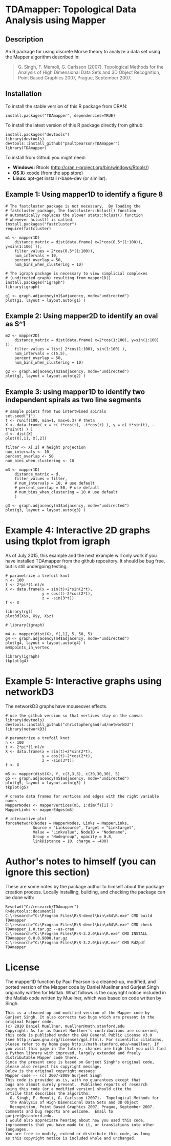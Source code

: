 # TDAmapper: Topological Data Analysis using Mapper


## Description

An R package for using discrete Morse theory to analyze a data set using the Mapper algorithm described in:

> G. Singh, F. Memoli, G. Carlsson (2007).  Topological Methods for the Analysis of High Dimensional Data Sets and 3D Object Recognition, Point Based Graphics 2007, Prague, September 2007.


## Installation

To install the stable version of this R package from CRAN:

    install.packages("TDAmapper", dependencies=TRUE)

To install the latest version of this R package directly from github:

    install.packages("devtools")
    library(devtools)
    devtools::install_github("paultpearson/TDAmapper")
    library(TDAmapper)

To install from Github you might need: 

- **Windows:** Rtools (http://cran.r-project.org/bin/windows/Rtools/)
- **OS X:** xcode (from the app store)
- **Linux:** apt-get install r-base-dev (or similar).

	
## Example 1: Using mapper1D to identify a figure 8

    # The fastcluster package is not necessary.  By loading the
	# fastcluster package, the fastcluster::hclust() function 
	# automatically replaces the slower stats::hclust() function
	# whenever hclust() is called.
    install.packages("fastcluster") 
    require(fastcluster) 

	m1 <- mapper1D(
		distance_matrix = dist(data.frame( x=2*cos(0.5*(1:100)), y=sin(1:100) )),
		filter_values = 2*cos(0.5*(1:100)),
		num_intervals = 10,
		percent_overlap = 50,
		num_bins_when_clustering = 10)

	# The igraph package is necessary to view simplicial complexes
    # (undirected graph) resulting from mapper1D().
    install.packages("igraph") 
    library(igraph)

	g1 <- graph.adjacency(m1$adjacency, mode="undirected")
	plot(g1, layout = layout.auto(g1) )


## Example 2: Using mapper2D to identify an oval as S^1

	m2 <- mapper2D(
		distance_matrix = dist(data.frame( x=2*cos(1:100), y=sin(1:100) )),
		filter_values = list( 2*cos(1:100), sin(1:100) ),
		num_intervals = c(5,5),
		percent_overlap = 50,
		num_bins_when_clustering = 10)

	g2 <- graph.adjacency(m2$adjacency, mode="undirected")
	plot(g2, layout = layout.auto(g2) )


## Example 3: using mapper1D to identify two independent spirals as two line segments

    # sample points from two intertwined spirals
    set.seed("1")
    t <- runif(100, min=1, max=6.3) # theta
    X <- data.frame( x = c( t*cos(t), -t*cos(t) ), y = c( t*sin(t), -t*sin(t) ) )
    d <- dist(X)
    plot(X[,1], X[,2])
        
    filter <- X[,2] # height projection
    num_intervals <- 10
    percent_overlap <- 50
    num_bins_when_clustering <- 10

	m3 <- mapper1D(
		distance_matrix = d, 
		filter_values = filter,	
		# num_intervals = 10, # use default
		# percent_overlap = 50, # use default
		# num_bins_when_clustering = 10 # use default
		)
        
    g3 <- graph.adjacency(m3$adjacency, mode="undirected")
    plot(g3, layout = layout.auto(g3) )


# Example 4: Interactive 2D graphs using tkplot from igraph

As of July 2015, this example and the next example will only work if you have installed TDAmapper from the github repository.  It should be bug free, but is still undergoing testing.

    # parametrize a trefoil knot
    n <- 100
    t <- 2*pi*(1:n)/n
    X <- data.frame(x = sin(t)+2*sin(2*t),
                    y = cos(t)-2*cos(2*t),
                    z = -sin(3*t))
    f <- X

    library(rgl)
    plot3d(X$x, X$y, X$z)

    # library(igraph)

    m4 <- mapper(dist(X), f[,1], 5, 50, 5)
    g4 <- graph.adjacency(m4$adjacency, mode="undirected")
    plot(g4, layout = layout.auto(g4) )
    m4$points_in_vertex
    
    library(igraph)
    tkplot(g4)
    

# Example 5: Interactive graphs using networkD3

The networkD3 graphs have mouseover effects.

    # use the github version so that vertices stay on the canvas
    library(devtools)
    devtools::install_github("christophergandrud/networkD3")
    library(networkD3)

    # parametrize a trefoil knot
    n <- 100
    t <- 2*pi*(1:n)/n
    X <- data.frame(x = sin(t)+2*sin(2*t),
                    y = cos(t)-2*cos(2*t),
                    z = -sin(3*t))
    f <- X

    m5 <- mapper(dist(X), f, c(3,3,3), c(30,30,30), 5)
    g5 <- graph.adjacency(m5$adjacency, mode="undirected")
    plot(g5, layout = layout.auto(g5) )
    tkplot(g5)

    # create data frames for vertices and edges with the right variable names 
    MapperNodes <- mapperVertices(m5, 1:dim(f)[1] )
    MapperLinks <- mapperEdges(m5)

    # interactive plot
    forceNetwork(Nodes = MapperNodes, Links = MapperLinks, 
                Source = "Linksource", Target = "Linktarget",
                Value = "Linkvalue", NodeID = "Nodename",
                Group = "Nodegroup", opacity = 0.8, 
                linkDistance = 10, charge = -400)    
    

	
# Author's notes to himself (you can ignore this section)

These are some notes by the package author to himself about the package creation process.  Locally installing, building, and checking the package can be done with:

    R>setwd("C:/research/TDAmapper")
    R>devtools::document()
	C:\research>"C:\Program Files\R\R-devel\bin\x64\R.exe" CMD build TDAmapper
	C:\research>"C:\Program Files\R\R-devel\bin\x64\R.exe" CMD check TDAmapper_1.0.tar.gz --as-cran
    C:\research>"C:\Program Files\R\R-3.2.0\bin\R.exe" CMD INSTALL TDAmapper_0.0.0.9000.tar.gz
	C:\research>"C:\Program Files\R\R-3.2.0\bin\R.exe" CMD Rd2pdf TDAmapper
	
# License

The mapper1D function by Paul Pearson is a cleaned-up, modified, and ported version of the Mapper code by Daniel Muellner and Gurjeet Singh originally written for Matlab.  What follows is the copyright notice included in the Matlab code written by Muellner, which was based on code written by Singh.

    This is a cleaned-up and modified version of the Mapper code by
    Gurjeet Singh. It also corrects two bugs which are present in the
    original Mapper code.
    (c) 2010 Daniel Muellner, muellner@math.stanford.edu
    Copyright: As far as Daniel Muellner's contributions are concerned,
    this code is published under the GNU General Public License v3.0
    (see http://www.gnu.org/licenses/gpl.html). For scientific citations,
    please refer to my home page http://math.stanford.edu/~muellner. If
    you visit this page in the future, chances are high that you will find
    a Python library with improved, largely extended and freely
    distributable Mapper code there.
    Since the present code is based on Gurjeet Singh's original code,
    please also respect his copyright message.
    Below is the original copyright message:
    Mapper code -- (c) 2007-2009 Gurjeet Singh
    This code is provided as is, with no guarantees except that
    bugs are almost surely present.  Published reports of research
    using this code (or a modified version) should cite the
    article that describes the algorithm:
      G. Singh, F. Memoli, G. Carlsson (2007).  Topological Methods for
      the Analysis of High Dimensional Data Sets and 3D Object
      Recognition, Point Based Graphics 2007, Prague, September 2007.
    Comments and bug reports are welcome.  Email to
    gurjeet@stanford.edu.
    I would also appreciate hearing about how you used this code,
    improvements that you have made to it, or translations into other
    languages.
    You are free to modify, extend or distribute this code, as long
    as this copyright notice is included whole and unchanged.
